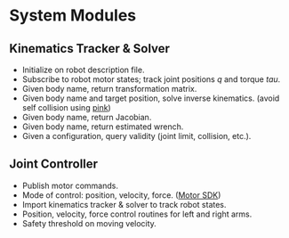 # System Modules

## Kinematics Tracker & Solver

- Initialize on robot description file.
- Subscribe to robot motor states; track joint positions $q$ and torque $tau$.
- Given body name, return transformation matrix.
- Given body name and target position, solve inverse kinematics. (avoid self collision using [pink](https://github.com/stephane-caron/pink))
- Given body name, return Jacobian.
- Given body name, return estimated wrench.
- Given a configuration, query validity (joint limit, collision, etc.).

## Joint Controller

- Publish motor commands.
- Mode of control: position, velocity, force. ([Motor SDK](https://support.unitree.com/home/en/Motor_SDK_Dev_Guide/overview))
- Import kinematics tracker & solver to track robot states.
- Position, velocity, force control routines for left and right arms.
- Safety threshold on moving velocity.
